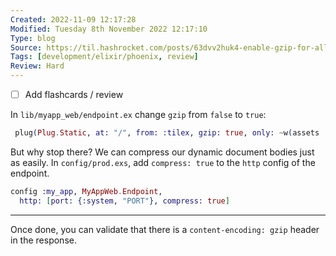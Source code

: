 ```yaml
---
Created: 2022-11-09 12:17:28
Modified: Tuesday 8th November 2022 12:17:10
Type: blog
Source: https://til.hashrocket.com/posts/63dvv2huk4-enable-gzip-for-all-phoenix-responses
Tags: [development/elixir/phoenix, review]
Review: Hard
---
```


- [ ] Add flashcards / review

In `lib/myapp_web/endpoint.ex` change `gzip` from `false` to `true`:

```elixir
 plug(Plug.Static, at: "/", from: :tilex, gzip: true, only: ~w(assets ...))
```

But why stop there? We can compress our dynamic document bodies just as easily. In `config/prod.exs`, add `compress: true` to the `http` config of the endpoint.

```elixir
config :my_app, MyAppWeb.Endpoint,
  http: [port: {:system, "PORT"}, compress: true]
```

---

Once done, you can validate that there is a `content-encoding: gzip` header in the response.